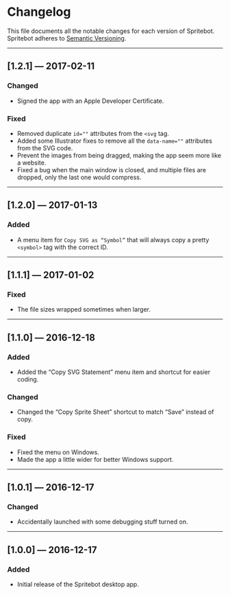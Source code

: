 # Changelog

This file documents all the notable changes for each version of Spritebot.
Spritebot adheres to [Semantic Versioning](http://semver.org/).

---

## [1.2.1] — 2017-02-11

### Changed

- Signed the app with an Apple Developer Certificate.

### Fixed

- Removed duplicate `id=""` attributes from the `<svg` tag.
- Added some Illustrator fixes to remove all the `data-name=""` attributes from the SVG code.
- Prevent the images from being dragged, making the app seem more like a website.
- Fixed a bug when the main window is closed, and multiple files are dropped, only the last one would compress.

---

## [1.2.0] — 2017-01-13

### Added

- A menu item for `Copy SVG as “Symbol”` that will always copy a pretty `<symbol>` tag with the correct ID.

---

## [1.1.1] — 2017-01-02

### Fixed

- The file sizes wrapped sometimes when larger.

---

## [1.1.0] — 2016-12-18

### Added

- Added the “Copy SVG <use> Statement” menu item and shortcut for easier coding.

### Changed

- Changed the “Copy Sprite Sheet” shortcut to match “Save” instead of copy.

### Fixed

- Fixed the menu on Windows.
- Made the app a little wider for better Windows support.

---

## [1.0.1] — 2016-12-17

### Changed

- Accidentally launched with some debugging stuff turned on.

---

## [1.0.0] — 2016-12-17

### Added

- Initial release of the Spritebot desktop app.
